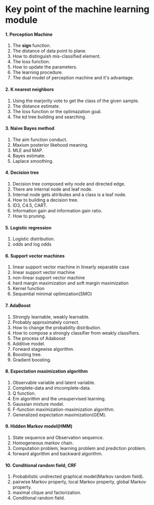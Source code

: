 # Key point of the machine learning module

#### 1. Perception Machine
1. The **sign** function.
2. The distance of data point to plane.
3. How to distinguish mis-classified element.
4. The loss function.
5. How to update the parameters.
6. The learning procedure.
7. The dual model of perception machine and it's advantage.

#### 2. K nearest neighbors
1. Using the marjority vote to get the class of the given sample.
2. The distance estimate.
3. The loss function or the optimazation goal.
4. The kd tree building and searching.

#### 3. Naive Bayes method
1. The aim function conduct.
2. Maxium posterior likehood meaning.
3. MLE and MAP.
4. Bayes estimate.
5. Laplace smoothing.

#### 4. Decision tree
1. Decision tree composed wity node and directed edge.
2. There are internal node and leaf node.
3. Internal node gets attributes and a class is a leaf node.
4. How to building a decision tree.
5. ID3, C4.5, CART.
6. Information gain and information gain ratio.
7. How to pruning.

#### 5. Logistic regression
1. Logistic distribution.
2. odds and log odds

#### 6. Support vector machines
1. linear support vector machine in linearly separable case
2. linear support vector machine
3. non-linear support vector machine
4. hard margin maximization and soft margin maximization
5. Kernel function
6. Sequential minimal optimization(SMO)

#### 7. AdaBoost
1. Strongly learnable, weakly learnable.
2. Probably approximately correct.
3. How to change the probability distribution.
4. How to compose a strongly classifier from weakly classifiers.
5. The process of Adaboost
6. Additive model.
7. Forward stagewise algorithm.
8. Boosting tree.
9. Gradient boosting.

#### 8. Expectation maximization algorithm
1. Observable variable and latent variable.
2. Complete-data and imcomplete-data.
3. Q function.
4. Em algorithm and the unsupervised learning.
5. Gaussian mixture model.
6. F-function maximization-maximization algorithm.
7. Generalized expectation maximization(GEM).

#### 9. Hidden Markov model(HMM)
1. State sequence and Observation sequence.
2. Homogeneous markov chain.
3. Computation problem, learning problem and prediction problem.
4. forward algorithm and backward algorithm.

#### 10. Conditional random field, CRF
1. Probabilistic undirected graphical model(Markov random field).
2. pairwise Markov property, local Markov property, global Markov property.
3. maximal clique and factorization.
4. Conditional random field.
